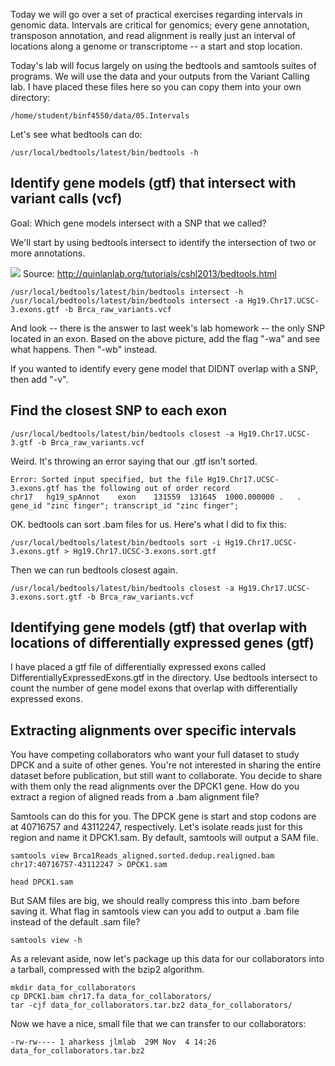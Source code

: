 Today we will go over a set of practical exercises regarding intervals in genomic data. Intervals are critical for genomics; every gene annotation, transposon annotation, and read alignment is really just an interval of locations along a genome or transcriptome -- a start and stop location. 

Today's lab will focus largely on using the bedtools and samtools suites of programs. We will use the data and your outputs from the Variant Calling lab. I have placed these files here so you can copy them into your own directory:
    
    /home/student/binf4550/data/05.Intervals

Let's see what bedtools can do:

    /usr/local/bedtools/latest/bin/bedtools -h

## Identify gene models (gtf) that intersect with variant calls (vcf)

Goal: Which gene models intersect with a SNP that we called?

We'll start by using bedtools intersect to identify the intersection of two or more annotations.

![](http://bedtools.readthedocs.org/en/latest/_images/intersect-glyph.png)
Source: http://quinlanlab.org/tutorials/cshl2013/bedtools.html

    /usr/local/bedtools/latest/bin/bedtools intersect -h
    /usr/local/bedtools/latest/bin/bedtools intersect -a Hg19.Chr17.UCSC-3.exons.gtf -b Brca_raw_variants.vcf

And look -- there is the answer to last week's lab homework -- the only SNP located in an exon. Based on the above picture, add the flag "-wa" and see what happens. Then "-wb" instead. 

If you wanted to identify every gene model that DIDNT overlap with a SNP, then add "-v". 

## Find the closest SNP to each exon

    /usr/local/bedtools/latest/bin/bedtools closest -a Hg19.Chr17.UCSC-3.gtf -b Brca_raw_variants.vcf

Weird. It's throwing an error saying that our .gtf isn't sorted. 

    Error: Sorted input specified, but the file Hg19.Chr17.UCSC-3.exons.gtf has the following out of order record
    chr17	hg19_spAnnot	exon	131559	131645	1000.000000	.	.	gene_id "zinc finger"; transcript_id "zinc finger";

OK. bedtools can sort .bam files for us. Here's what I did to fix this:

    /usr/local/bedtools/latest/bin/bedtools sort -i Hg19.Chr17.UCSC-3.exons.gtf > Hg19.Chr17.UCSC-3.exons.sort.gtf

Then we can run bedtools closest again. 

    /usr/local/bedtools/latest/bin/bedtools closest -a Hg19.Chr17.UCSC-3.exons.sort.gtf -b Brca_raw_variants.vcf

## Identifying gene models (gtf) that overlap with locations of differentially expressed genes (gtf)

I have placed a gtf file of differentially expressed exons called DifferentiallyExpressedExons.gtf in the directory. Use bedtools intersect to count the number of gene model exons that overlap with differentially expressed exons.

## Extracting alignments over specific intervals

You have competing collaborators who want your full dataset to study DPCK and a suite of other genes. You're not interested in sharing the entire dataset before publication, but still want to collaborate. You decide to share with them only the read alignments over the DPCK1 gene. How do you extract a region of aligned reads from a .bam alignment file?

Samtools can do this for you. The DPCK gene is start and stop codons are at 40716757 and 43112247, respectively. Let's isolate reads just for this region and name it DPCK1.sam. By default, samtools will output a SAM file. 

    samtools view Brca1Reads_aligned.sorted.dedup.realigned.bam chr17:40716757-43112247 > DPCK1.sam

    head DPCK1.sam

But SAM files are big, we should really compress this into .bam before saving it. What flag in samtools view can you add to output a .bam file instead of the default .sam file?

    samtools view -h

As a relevant aside, now let's package up this data for our collaborators into a tarball, compressed with the bzip2 algorithm.

    mkdir data_for_collaborators
    cp DPCK1.bam chr17.fa data_for_collaborators/
    tar -cjf data_for_collaborators.tar.bz2 data_for_collaborators/

Now we have a nice, small file that we can transfer to our collaborators:

    -rw-rw---- 1 aharkess jlmlab  29M Nov  4 14:26 data_for_collaborators.tar.bz2
    